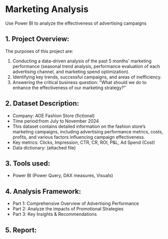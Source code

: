 # Marketing Analysis
Use Power BI to analyze the effectiveness of advertising campaigns
## 1. Project Overview:
The purposes of this project are:
1. Conducting a data-driven analysis of the past 5 months' marketing performance (seasonal trend analysis, performance evaluation of each advertising channel, and marketing spend optimization).
2. Identifying key trends, successful campaigns, and areas of inefficiency.
3. Answering the critical business question: "What should we do to enhance the effectiveness of our marketing strategy?"
## 2. Dataset Description:
- Company: AOE Fashion Store (fictional)
- Time period:from July to November 2024
- This dataset contains detailed information on the fashion store’s marketing campaigns, including advertising performance metrics, costs, profits, and various factors influencing campaign effectiveness.
- Key metrics: Clicks, Impression, CTR, CR, ROI, P&L, Ad Spend (Cost)
- Data dictionary: (attached file)
## 3. Tools used:
- Power BI (Power Query, DAX measures, Visuals)
## 4. Analysis Framework:
- Part 1: Comprehensive Overview of Advertising Performance
- Part 2: Analyze the impacts of Promotional Strategies
- Part 3: Key Insights & Recommendations
## 5. Report:

